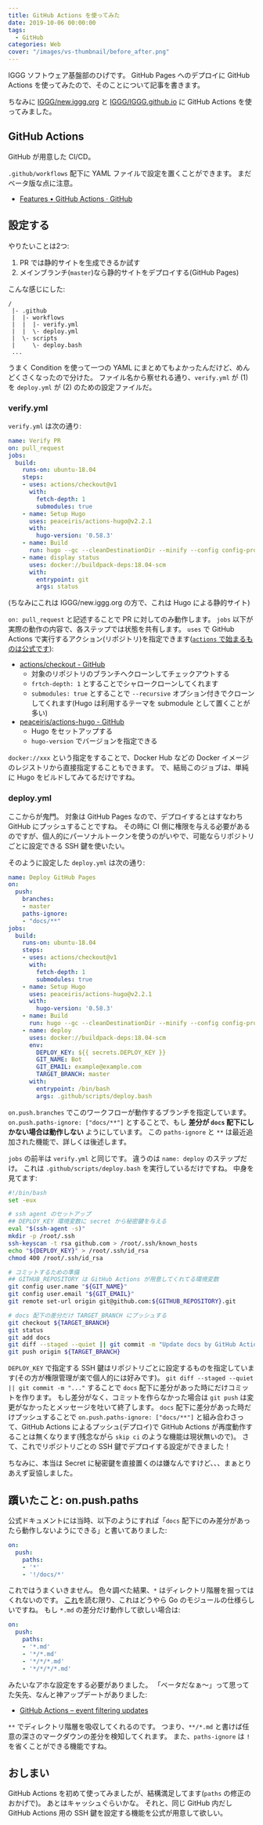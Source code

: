 ```yaml
---
title: GitHub Actions を使ってみた
date: 2019-10-06 00:00:00
tags:
  - GitHub
categories: Web
cover: "/images/vs-thumbnail/before_after.png"
---
```


IGGG ソフトウェア基盤部のひげです。
GitHub Pages へのデプロイに GitHub Actions を使ってみたので、そのことについて記事を書きます。

ちなみに [IGGG/new.iggg.org](https://github.com/IGGG/new.iggg.org) と [IGGG/IGGG.github.io](https://github.com/IGGG/IGGG.github.io) に GitHub Actions を使ってみました。

## GitHub Actions

GitHub が用意した CI/CD。

`.github/workflows` 配下に YAML ファイルで設定を置くことができます。
まだベータ版な点に注意。

- [Features • GitHub Actions · GitHub](https://github.com/features/actions)

## 設定する

やりたいことは2つ:

1. PR では静的サイトを生成できるか試す
2. メインブランチ(`master`)なら静的サイトをデプロイする(GitHub Pages)

こんな感じにした:

```
/
 |- .github
 |  |- workflows
 |  |  |- verify.yml
 |  |  \- deploy.yml
 |  \- scripts
 |     \- deploy.bash
 ...
```

うまく Condition を使って一つの YAML にまとめてもよかったんだけど、めんどくさくなったので分けた。
ファイル名から察せれる通り、`verify.yml` が (1) を `deploy.yml` が (2) のための設定ファイルだ。

### verify.yml

`verify.yml` は次の通り:

```Yaml
name: Verify PR
on: pull_request
jobs:
  build:
    runs-on: ubuntu-18.04
    steps:
    - uses: actions/checkout@v1
      with:
        fetch-depth: 1
        submodules: true
    - name: Setup Hugo
      uses: peaceiris/actions-hugo@v2.2.1
      with:
        hugo-version: '0.58.3'
    - name: Build
      run: hugo --gc --cleanDestinationDir --minify --config config-prod.toml
    - name: display status
      uses: docker://buildpack-deps:18.04-scm
      with:
        entrypoint: git
        args: status
```

(ちなみにこれは IGGG/new.iggg.org の方で、これは Hugo による静的サイト)

`on: pull_request` と記述することで PR に対してのみ動作します。
`jobs` 以下が実際の動作の内容で、各ステップでは状態を共有します。
`uses` で GitHub Actions で実行するアクション(リポジトリ)を指定できます([`actions` で始まるものは公式です](https://github.com/actions)):

- [actions/checkout - GitHub](https://github.com/actions/checkout)
    - 対象のリポジトリのブランチへクローンしてチェックアウトする
    - `frtch-depth: 1` とすることでシャロークローンしてくれます
    - `submodules: true` とすることで `--recursive` オプション付きでクローンしてくれます(Hugo は利用するテーマを submodule として置くことが多い)
- [peaceiris/actions-hugo - GitHub](https://github.com/peaceiris/actions-hugo)
    - Hugo をセットアップする
    - `hugo-version` でバージョンを指定できる

`docker://xxx` という指定をすることで、Docker Hub などの Docker イメージのレジストリから直接指定することもできます。
で、結局このジョブは、単純に Hugo をビルドしてみてるだけですね。

### deploy.yml

ここからが鬼門。
対象は GitHub Pages なので、デプロイするとはすなわち GitHub にプッシュすることですね。
その時に CI 側に権限を与える必要があるのですが、個人的にパーソナルトークンを使うのがいやで、可能ならリポジトリごとに設定できる SSH 鍵を使いたい。

そのように設定した `deploy.yml` は次の通り:

```yaml
name: Deploy GitHub Pages
on:
  push:
    branches:
    - master
    paths-ignore:
    - "docs/**"
jobs:
  build:
    runs-on: ubuntu-18.04
    steps:
    - uses: actions/checkout@v1
      with:
        fetch-depth: 1
        submodules: true
    - name: Setup Hugo
      uses: peaceiris/actions-hugo@v2.2.1
      with:
        hugo-version: '0.58.3'
    - name: Build
      run: hugo --gc --cleanDestinationDir --minify --config config-prod.toml
    - name: deploy
      uses: docker://buildpack-deps:18.04-scm
      env:
        DEPLOY_KEY: ${{ secrets.DEPLOY_KEY }}
        GIT_NAME: Bot
        GIT_EMAIL: example@example.com
        TARGET_BRANCH: master
      with:
        entrypoint: /bin/bash
        args: .github/scripts/deploy.bash
```

`on.push.branches` でこのワークフローが動作するブランチを指定しています。
`on.push.paths-ignore: ["docs/**"]` とすることで、もし **差分が `docs` 配下にしかない場合は動作しない** ようにしています。
この `paths-ignore` と `**` は最近追加された機能で、詳しくは後述します。

`jobs` の前半は `verify.yml` と同じです。
違うのは `name: deploy` のステップだけ。
これは `.github/scripts/deploy.bash` を実行しているだけですね。
中身を見てます:

```bash
#!/bin/bash
set -eux

# ssh agent のセットアップ
## DEPLOY_KEY 環境変数に secret から秘密鍵を与える
eval "$(ssh-agent -s)"
mkdir -p /root/.ssh
ssh-keyscan -t rsa github.com > /root/.ssh/known_hosts
echo "${DEPLOY_KEY}" > /root/.ssh/id_rsa
chmod 400 /root/.ssh/id_rsa

# コミットするための準備
## GITHUB_REPOSITORY は GitHub Actions が用意してくれてる環境変数
git config user.name "${GIT_NAME}"
git config user.email "${GIT_EMAIL}"
git remote set-url origin git@github.com:${GITHUB_REPOSITORY}.git

# docs 配下の差分だけ TARGET_BRANCH にプッシュする
git checkout ${TARGET_BRANCH}
git status
git add docs
git diff --staged --quiet || git commit -m "Update docs by GitHub Actions"
git push origin ${TARGET_BRANCH}
```

`DEPLOY_KEY` で指定する SSH 鍵はリポジトリごとに設定するものを指定しています(その方が権限管理が楽で個人的には好みです)。
`git diff --staged --quiet || git commit -m "..."` することで `docs` 配下に差分があった時にだけコミットを作ります。
もし差分がなく、コミットを作らなかった場合は `git push` は変更がなかったとメッセージを吐いて終了します。
`docs` 配下に差分があった時だけプッシュすることで `on.push.paths-ignore: ["docs/**"]` と組み合わさって、GitHub Actions によるプッシュ(デプロイ)で GitHub Actions が再度動作することは無くなります(残念ながら `skip ci` のような機能は現状無いので)。
さて、これでリポジトリごとの SSH 鍵でデプロイする設定ができました！

ちなみに、本当は Secret に秘密鍵を直接置くのは嫌なんですけど、、、まぁとりあえず妥協しました。

## 躓いたこと: on.push.paths

公式ドキュメントには当時、以下のようにすれば「`docs` 配下にのみ差分があったら動作しないようにできる」と書いてありました:

```yaml
on:
  push:
    paths:
    - '*'
    - '!/docs/*'
```

これではうまくいきません。
色々調べた結果、`*` はディレクトリ階層を掘ってはくれないのです。
[これ](https://github.community/t5/GitHub-Actions/GitHub-Actions-workflow-not-triggered-with-path/m-p/30321#M400)を読む限り、これはどうやら Go のモジュールの仕様らしいですね。
もし `*.md` の差分だけ動作して欲しい場合は:

```yaml
on:
  push:
    paths:
    - '*.md'
    - '*/*.md'
    - '*/*/*.md'
    - '*/*/*/*.md'    
```

みたいなアホな設定をする必要がありました。
「ベータだなぁ〜」って思ってた矢先、なんと神アップデートがありました:

- [GitHub Actions – event filtering updates](https://github.blog/changelog/2019-09-30-github-actions-event-filtering-updates)

`**` でディレクトリ階層を吸収してくれるのです。
つまり、`**/*.md` と書けば任意の深さのマークダウンの差分を検知してくれます。
また、`paths-ignore` は `!` を省くことができる機能ですね。

## おしまい

GitHub Actions を初めて使ってみましたが、結構満足してます(`paths` の修正のおかげで)。
あとはキャッシュぐらいかな。
それと、同じ GitHub 内だし GitHub Actions 用の SSH 鍵を設定する機能を公式が用意して欲しい。
